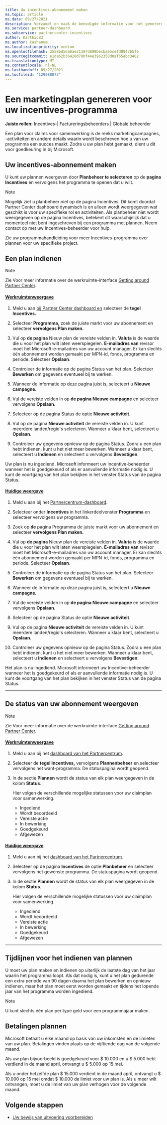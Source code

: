 ```yaml
---
title: Uw incentives-abonnement maken
ms.topic: article
ms.date: 09/27/2021
description: Verzamel en maak de benodigde informatie voor het genereren van een geslaagd marketingplan voor uw incentives-programma.
ms.service: partner-dashboard
ms.subservice: partnercenter-incentives
author: Karthic83
ms.author: kashanum
ms.localizationpriority: medium
ms.openlocfilehash: 2558bd56a0ae31197d899becbae5cefd8947b5f6
ms.sourcegitcommit: e1da62b36420d78bf44e3962358d0af65ebc3402
ms.translationtype: MT
ms.contentlocale: nl-NL
ms.lasthandoff: 09/27/2021
ms.locfileid: "129088873"
---
```

# <a name="generate-a-marketing-plan-for-your-incentives-program"></a>Een marketingplan genereren voor uw incentives-programma

**Juiste rollen:** Incentives-| Factureringsbeheerders | Globale beheerder

Een plan voor claims voor samenwerking is de reeks marketingcampagnes, -activiteiten en andere details waarin wordt beschreven hoe u van uw programma een succes maakt. Zodra u uw plan hebt gemaakt, dient u dit voor goedkeuring in bij Microsoft.

## <a name="create-your-incentives-plan"></a>Uw incentives-abonnement maken

U kunt uw plannen weergeven door **Planbeheer te selecteren** op de **pagina Incentives** en vervolgens het programma te openen dat u wilt.

> [!NOTE]
> Mogelijk ziet u planbeheer niet op de pagina Incentives. Dit komt doordat Partner Center dashboard dynamisch is en alleen wordt weergegeven wat geschikt is voor uw specifieke rol en activiteiten. Als planbeheer niet wordt weergegeven op de pagina Incentives, betekent dit waarschijnlijk dat u momenteel niet bent ingeschreven bij een programma met plannen. Neem contact op met uw Incentives-beheerder voor hulp.

Zie uw programmahandleiding voor meer Incentives-programma over plannen voor uw specifieke project.

## <a name="how-to-submit-a-plan"></a>Een plan indienen

> [!NOTE]
> Zie Voor meer informatie over de werkruimte-interface [Getting around Partner Center](get-around-partner-center.md#turn-workspaces-on-and-off).

#### <a name="workspaces-view"></a>[Werkruimtenweergave](#tab/workspaces-view)

1. Meld u aan [bij Partner Center dashboard en](https://partner.microsoft.com/dashboard/) selecteer de **tegel Incentives.**

2. Selecteer **Programma,** zoek de juiste markt voor uw abonnement en selecteer **vervolgens Plan maken.**

3. Vul op **de pagina** Nieuw plan de vereiste velden in. **Valuta** is de waarde die u voor het plan wilt laten weerspiegelen. **E-mailadres van** revisor moet het Microsoft-e-mailadres van uw account manager. Er kan slechts één abonnement worden gemaakt per MPN-id, fonds, programma en periode. Selecteer **Opslaan**.

4. Controleer de informatie op de pagina Status van het plan. Selecteer **Bewerken** om gegevens eventueel bij te werken.

5. Wanneer de informatie op deze pagina juist is, selecteert u **Nieuwe campagne.**

6. Vul de vereiste velden in op **de pagina Nieuwe campagne** en selecteer vervolgens **Opslaan.**

7. Selecteer op de pagina Status de optie **Nieuwe activiteit**.

8. Vul op de pagina **Nieuwe activiteit** de vereiste velden in. U kunt meerdere landen/regio's selecteren. Wanneer u klaar bent, selecteert u **Opslaan**.

9. Controleer uw gegevens opnieuw op de pagina Status. Zodra u een plan hebt indienen, kunt u het niet meer bewerken. Wanneer u klaar bent, selecteert u **Indienen** en selecteert u vervolgens **Bevestigen**.

Uw plan is nu ingediend. Microsoft informeert uw Incentive-beheerder wanneer het is goedgekeurd of als er aanvullende informatie nodig is. U kunt de voortgang van het plan bekijken in het venster Status van de pagina Status.

#### <a name="current-view"></a>[Huidige weergave](#tab/current-view)

1. Meld u aan bij het [Partnercentrum-dashboard](https://partner.microsoft.com/dashboard/).

2. Selecteer onder **Incentives** in het linkerdeelvenster **Programma** en selecteer vervolgens uw programma.

3. Zoek op **de** pagina Programma de juiste markt voor uw abonnement en selecteer **vervolgens Plan maken.**

4. Vul op **de pagina** Nieuw plan de vereiste velden in. **Valuta** is de waarde die u voor het plan wilt laten weerspiegelen. **E-mailadres van** revisor moet het Microsoft-e-mailadres van uw account manager. Er kan slechts één abonnement worden gemaakt per MPN-id, fonds, programma en periode. Selecteer **Opslaan**.

5. Controleer de informatie op de pagina Status van het plan. Selecteer **Bewerken** om gegevens eventueel bij te werken.

6. Wanneer de informatie op deze pagina juist is, selecteert u **Nieuwe campagne.**

7. Vul de vereiste velden in op **de pagina Nieuwe campagne** en selecteer vervolgens **Opslaan.**

8. Selecteer op de pagina Status de optie **Nieuwe activiteit**.

9. Vul op de pagina **Nieuwe activiteit** de vereiste velden in. U kunt meerdere landen/regio's selecteren. Wanneer u klaar bent, selecteert u **Opslaan**.

10. Controleer uw gegevens opnieuw op de pagina Status. Zodra u een plan hebt indienen, kunt u het niet meer bewerken. Wanneer u klaar bent, selecteert u **Indienen** en selecteert u vervolgens **Bevestigen**.

Het plan is nu ingediend. Microsoft informeert uw Incentive-beheerder wanneer het is goedgekeurd of als er aanvullende informatie nodig is. U kunt de voortgang van het plan bekijken in het venster Status van de pagina Status.

* * *

## <a name="view-the-status-of-your-plan"></a>De status van uw abonnement weergeven

> [!NOTE]
> Zie Voor meer informatie over de werkruimte-interface [Getting around Partner Center](get-around-partner-center.md#turn-workspaces-on-and-off).

#### <a name="workspaces-view"></a>[Werkruimtenweergave](#tab/workspaces-view)

1. Meld u aan bij het [dashboard van het Partnercentrum](https://partner.microsoft.com/dashboard/).

2. Selecteer de **tegel Incentives,** vervolgens **Plannenbeheer** en selecteer vervolgens het want-programma. De statuspagina wordt geopend.

3. In de sectie **Plannen** wordt de status van elk plan weergegeven in de kolom **Status**.

   Hier volgen de verschillende mogelijke statussen voor uw claimplan voor samenwerking.

   - Ingediend
   - Wordt beoordeeld
   - Vereiste actie
   - In bewerking
   - Goedgekeurd
   - Afgewezen

#### <a name="current-view"></a>[Huidige weergave](#tab/current-view)

1. Meld u aan bij het [dashboard van het Partnercentrum](https://partner.microsoft.com/dashboard/).

2. Selecteer op de pagina **Incentives** de optie **Planbeheer** en selecteer vervolgens het gewenste programma. De statuspagina wordt geopend.

3. In de sectie **Plannen** wordt de status van elk plan weergegeven in de kolom **Status**.

   Hier volgen de verschillende mogelijke statussen voor uw claimplan voor samenwerking.

   - Ingediend
   - Wordt beoordeeld
   - Vereiste actie
   - In bewerking
   - Goedgekeurd
   - Afgewezen

* * *

## <a name="plan-submission-timelines"></a>Tijdlijnen voor het indienen van plannen

U moet uw plan maken en indienen op uiterlijk de laatste dag van het jaar waarin het programma loopt. Als dat nodig is, kunt u het plan gedurende een extra periode van 90 dagen daarna het plan bewerken en opnieuw indienen, maar het plan moet eerst worden gemaakt en tijdens het lopende jaar van het programma worden ingediend.

> [!NOTE]
> U kunt slechts één plan per type geld voor een programmajaar maken.

## <a name="plan-payments"></a>Betalingen plannen

Microsoft betaalt u elke maand op basis van uw inkomsten en de limieten van uw plan. Betalingen vinden plaats op de vijftiende dag van de volgende maand.

Als uw plan bijvoorbeeld is goedgekeurd voor $ 10.000 en u $ 5.000 hebt verdiend in de maand april, ontvangt u $ 5.000 op 15 mei.

Als u onder hetzelfde plan $ 15.000 verdient in de maand april, ontvangt u $ 10.000 op 15 mei omdat $ 10.000 de limiet voor uw plan is. Als u meer wilt ontvangen, moet u de limiet van uw plan verhogen voor de volgende maand.

## <a name="next-steps"></a>Volgende stappen

- [Uw bewijs van uitvoering voorbereiden](incentives-prepare-your-proof-of-execution.md)
